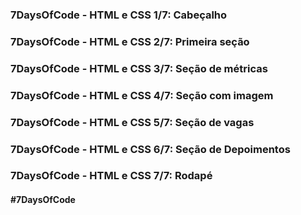 
### 7DaysOfCode - HTML e CSS 1/7: Cabeçalho 
### 7DaysOfCode - HTML e CSS 2/7: Primeira seção
### 7DaysOfCode - HTML e CSS 3/7: Seção de métricas
### 7DaysOfCode - HTML e CSS 4/7: Seção com imagem
### 7DaysOfCode - HTML e CSS 5/7: Seção de vagas
### 7DaysOfCode - HTML e CSS 6/7: Seção de Depoimentos
### 7DaysOfCode - HTML e CSS 7/7: Rodapé

#### #7DaysOfCode

